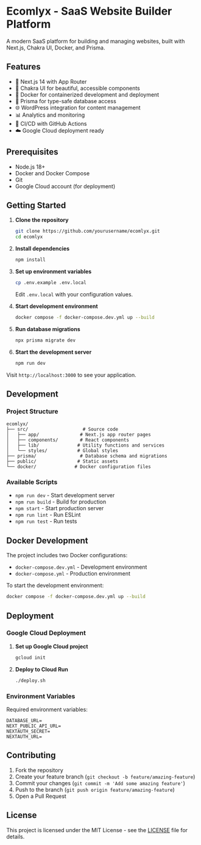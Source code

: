 # Ecomlyx - SaaS Website Builder Platform

A modern SaaS platform for building and managing websites, built with Next.js, Chakra UI, Docker, and Prisma.

## Features

- 🚀 Next.js 14 with App Router
- 🎨 Chakra UI for beautiful, accessible components
- 🐳 Docker for containerized development and deployment
- 🔐 Prisma for type-safe database access
- 🌐 WordPress integration for content management
- 📊 Analytics and monitoring
- 🔄 CI/CD with GitHub Actions
- ☁️ Google Cloud deployment ready

## Prerequisites

- Node.js 18+ 
- Docker and Docker Compose
- Git
- Google Cloud account (for deployment)

## Getting Started

1. **Clone the repository**
   ```bash
   git clone https://github.com/yourusername/ecomlyx.git
   cd ecomlyx
   ```

2. **Install dependencies**
   ```bash
   npm install
   ```

3. **Set up environment variables**
   ```bash
   cp .env.example .env.local
   ```
   Edit `.env.local` with your configuration values.

4. **Start development environment**
   ```bash
   docker compose -f docker-compose.dev.yml up --build
   ```

5. **Run database migrations**
   ```bash
   npx prisma migrate dev
   ```

6. **Start the development server**
   ```bash
   npm run dev
   ```

Visit `http://localhost:3000` to see your application.

## Development

### Project Structure

```
ecomlyx/
├── src/                    # Source code
│   ├── app/               # Next.js app router pages
│   ├── components/        # React components
│   ├── lib/              # Utility functions and services
│   └── styles/           # Global styles
├── prisma/                # Database schema and migrations
├── public/               # Static assets
└── docker/              # Docker configuration files
```

### Available Scripts

- `npm run dev` - Start development server
- `npm run build` - Build for production
- `npm start` - Start production server
- `npm run lint` - Run ESLint
- `npm run test` - Run tests

## Docker Development

The project includes two Docker configurations:

- `docker-compose.dev.yml` - Development environment
- `docker-compose.yml` - Production environment

To start the development environment:

```bash
docker compose -f docker-compose.dev.yml up --build
```

## Deployment

### Google Cloud Deployment

1. **Set up Google Cloud project**
   ```bash
   gcloud init
   ```

2. **Deploy to Cloud Run**
   ```bash
   ./deploy.sh
   ```

### Environment Variables

Required environment variables:

```env
DATABASE_URL=
NEXT_PUBLIC_API_URL=
NEXTAUTH_SECRET=
NEXTAUTH_URL=
```

## Contributing

1. Fork the repository
2. Create your feature branch (`git checkout -b feature/amazing-feature`)
3. Commit your changes (`git commit -m 'Add some amazing feature'`)
4. Push to the branch (`git push origin feature/amazing-feature`)
5. Open a Pull Request

## License

This project is licensed under the MIT License - see the [LICENSE](LICENSE) file for details. 